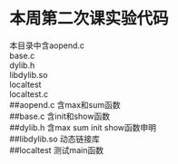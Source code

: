 # 本周第二次课实验代码
本目录中含aopend.c  
	base.c  
	dylib.h  
	libdylib.so  
	localtest  
	localtest.c  
##aopend.c
	含max和sum函数  
##base.c
	含init和show函数  
##dylib.h
	含max sum init show函数申明  
##libdylib.so
	动态链接库  
##localtest
	测试main函数  

